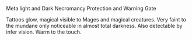 
Meta
light and Dark
Necromancy
Protection and Warning
Gate


Tattoos glow, magical visible to Mages and magical creatures.  Very faint to the mundane only noticeable in almost total darkness.  Also detectable by infer vision. Warm to the touch.